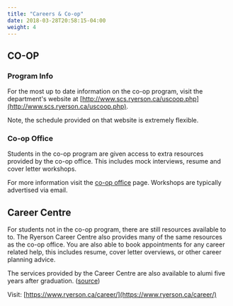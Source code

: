 ```yaml
---
title: "Careers & Co-op"
date: 2018-03-28T20:58:15-04:00
weight: 4
---
```



## CO-OP

### Program Info

For the most up to date information on the co-op program, visit the department's website at [http://www.scs.ryerson.ca/uscoop.php](http://www.scs.ryerson.ca/uscoop.php).

Note, the schedule provided on that website is extremely flexible.

### Co-op Office

Students in the co-op program are given access to extra resources provided by the co-op office. This includes mock interviews, resume and cover letter workshops.

For more information visit the [co-op office](https://www.ryerson.ca/co-op/) page. Workshops are typically advertised via email.


## Career Centre

For students not in the co-op program, there are still resources available to to. The Ryerson Career Centre also provides many of the same resources as the co-op office. You are also able to book appointments for any career related help, this includes resume, cover letter overviews, or other career planning advice. 

The services provided by the Career Centre are also available to alumi five years after graduation. ([source](https://www.ryerson.ca/career/alumni/))

Visit: [https://www.ryerson.ca/career/](https://www.ryerson.ca/career/)

